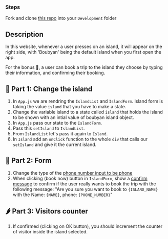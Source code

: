 ### Steps

Fork and clone [this repo](https://github.com/JoinCODED/TASK-React-KuwaitIslands-Details) into your `Development` folder

## Description

In this website, whenever a user presses on an island, it will appear on the right side, with 'Boubyan' being the default island when you first open the app.

For the bonus 🎁, a user can book a trip to the island they choose by typing their information, and confirming their booking.

## 🍋 Part 1: Change the island

1. In `App.js` we are rendring the `IslandList` and `IslandForm`. Island form is taking the value `island` that you have to make a state.
2. Change the variable island to a state called `island` that holds the island to be shown with an intial value of boubyan island object.
3. In `App.js` pass our state to the `IslandForm`.
4. Pass this `setIsland` to `IslandList`.
5. From `IslandList` let's pass it again to `Island`.
6. In `Island` add an `onClick` function to the whole `div` that calls our `setIsland` and give it the current island.

## 🤼 Part 2: Form

1. Change the type of the [phone number input to be phone](https://www.w3schools.com/tags/att_input_type_tel.asp)
2. When clicking (book now) button in `IslandForm`, show a [confirm message](https://developer.mozilla.org/en-US/docs/Web/API/Window/confirm) to confirm if the user really wants to book the trip with the following message: "Are you sure you want to book to `{ISLAND_NAME}` with the Name: `{NAME}`, phone: `{PHONE_NUMBER}`"

## 🌶 Part 3: Visitors counter

1. If confirmed (clicking on OK button), you should increment the counter of visitor inside the island selected.

